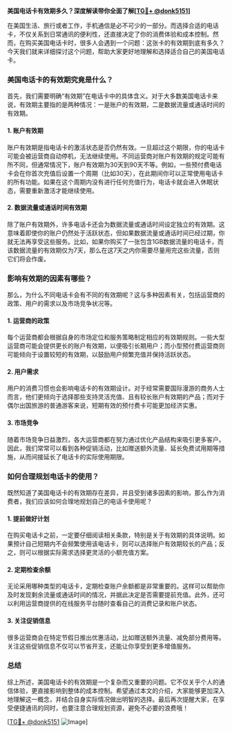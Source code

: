 **美国电话卡有效期多久？深度解读带你全面了解[[TG💪+ @donk5151](https://t.me/s/donk5151)]**

在美国生活、旅行或者工作，手机通信是必不可少的一部分。而选择合适的电话卡，不仅关系到日常通讯的便利性，还直接决定了你的消费体验和成本控制。然而，在购买美国电话卡时，很多人会遇到一个问题：这张卡的有效期到底有多久？今天我们就来详细探讨这个问题，帮助大家更好地理解和选择适合自己的美国电话卡。

### 美国电话卡的有效期究竟是什么？

首先，我们需要明确“有效期”在电话卡中的具体含义。对于大多数美国电话卡来说，有效期主要指的是两种情况：一是账户的有效期，二是数据流量或通话时间的有效期。

#### 1. 账户有效期

账户有效期是指电话卡的激活状态是否仍然有效。一旦超过这个期限，你的电话卡可能会被运营商自动停机，无法继续使用。不同运营商对账户有效期的规定可能有所不同，但通常情况下，账户有效期为30天到90天不等。例如，一些预付费电话卡会在你首次充值后设置一个周期（比如30天），在此期间你可以正常使用电话卡的所有功能。如果在这个周期内没有进行任何充值行为，电话卡就会进入休眠状态，需要重新激活才能继续使用。

#### 2. 数据流量或通话时间有效期

除了账户有效期外，许多电话卡还会为数据流量或通话时间设定独立的有效期。这意味着即使你的账户仍然处于活跃状态，但如果数据流量或通话时间已经过期，你就无法再享受这些服务。比如，如果你购买了一张包含1GB数据流量的电话卡，而该数据流量的有效期仅为7天，那么在这7天之内你需要尽量用完这些流量，否则它们将会作废。

### 影响有效期的因素有哪些？

那么，为什么不同电话卡会有不同的有效期呢？这与多种因素有关，包括运营商的政策、用户的需求以及市场竞争状况等。

#### 1. 运营商的政策

每个运营商都会根据自身的市场定位和服务策略制定相应的有效期规则。一些大型运营商可能会提供更长的账户有效期，以便吸引长期用户；而小型预付费运营商则可能倾向于设置较短的有效期，以鼓励用户频繁充值并保持活跃状态。

#### 2. 用户需求

用户的消费习惯也会影响电话卡的有效期设计。对于经常需要国际漫游的商务人士而言，他们更倾向于选择那些支持灵活充值、且有较长账户有效期的产品；而对于偶尔出国旅游的普通游客来说，短期有效的预付费卡可能更加经济实惠。

#### 3. 市场竞争

随着市场竞争日益激烈，各大运营商都在努力通过优化产品结构来吸引更多客户。因此，我们常常可以看到各种促销活动，比如赠送额外流量、延长免费试用期等措施，从而间接延长了电话卡的实际使用期限。

### 如何合理规划电话卡的使用？

既然知道了美国电话卡的有效期存在差异，并且受到诸多因素的影响，那么作为消费者，我们应该如何合理地规划自己的电话卡使用呢？

#### 1. 提前做好计划

在购买电话卡之前，一定要仔细阅读相关条款，特别是关于有效期的具体说明。如果预计自己短期内不会频繁使用该电话卡，则可以选择账户有效期较长的产品；反之，则可以根据实际需求选择更灵活的小额充值方案。

#### 2. 定期检查余额

无论采用哪种类型的电话卡，定期检查账户余额都是非常重要的。这样可以帮助你及时发现剩余流量或通话时间的情况，并据此决定是否需要提前充值。此外，还可以利用运营商提供的在线服务平台随时查看自己的消费记录和账户状态。

#### 3. 关注促销信息

很多运营商会在特定节假日推出优惠活动，比如赠送额外流量、减免部分费用等。关注这些促销信息不仅可以节省开支，还能让你享受到更多增值服务。

### 总结

综上所述，美国电话卡的有效期是一个复杂而又重要的问题。它不仅关乎个人的通信体验，更直接影响到整体的成本控制。希望通过本文的介绍，大家能够更加深入地理解这一概念，并结合自身实际情况做出明智的选择。最后再次提醒大家，在享受便捷通讯的同时，也要注意合理规划资源，避免不必要的浪费哦！

[[TG💪+ @donk5151](https://t.me/s/donk5151) ![Image](https://i.postimg.cc/rwNCRYN7/Snipaste-2025-04-30-17-27-05.png)]